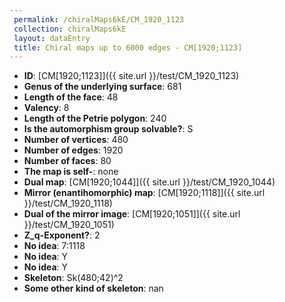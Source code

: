 ```yaml
--- 
 permalink: /chiralMaps6kE/CM_1920_1123 
 collection: chiralMaps6kE
 layout: dataEntry
 title: Chiral maps up to 6000 edges - CM[1920;1123]
---
```


- **ID**: [CM[1920;1123]]({{ site.url }}/test/CM_1920_1123)
- **Genus of the underlying surface**: 681
- **Length of the face**: 48
- **Valency**: 8
- **Length of the Petrie polygon**: 240
- **Is the automorphism group solvable?**: S
- **Number of vertices**: 480
- **Number of edges**: 1920
- **Number of faces**: 80
- **The map is self-**: none
- **Dual map**: [CM[1920;1044]]({{ site.url }}/test/CM_1920_1044)
- **Mirror (enantihomorphic) map**: [CM[1920;1118]]({{ site.url }}/test/CM_1920_1118)
- **Dual of the mirror image**: [CM[1920;1051]]({{ site.url }}/test/CM_1920_1051)
- **Z_q-Exponent?**: 2
- **No idea**:  7:1118
- **No idea**: Y
- **No idea**: Y
- **Skeleton**: Sk(480;42)^2
- **Some other kind of skeleton**: nan

